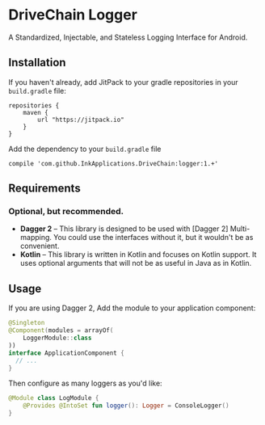 DriveChain Logger
=================

A Standardized, Injectable, and Stateless Logging Interface for Android.

Installation
------------

If you haven't already, add JitPack to your gradle repositories in your `build.gradle` file:

    repositories {
        maven {
            url "https://jitpack.io"
        }
    }

Add the dependency to your `build.gradle` file

    compile 'com.github.InkApplications.DriveChain:logger:1.+'

Requirements
------------

### Optional, but recommended.
 - **Dagger 2** – This library is designed to be used with [Dagger 2] Multi-mapping. You could use
   the interfaces without it, but it wouldn't be as convenient.
 - **Kotlin** – This library is written in Kotlin and focuses on Kotlin support. It uses optional
   arguments that will not be as useful in Java as in Kotlin.

Usage
-----

If you are using Dagger 2, Add the module to your application component:

```kotlin
@Singleton
@Component(modules = arrayOf(
    LoggerModule::class
))
interface ApplicationComponent {
  // ...
}
```

Then configure as many loggers as you'd like:

```kotlin
@Module class LogModule {
    @Provides @IntoSet fun logger(): Logger = ConsoleLogger()
}
```
